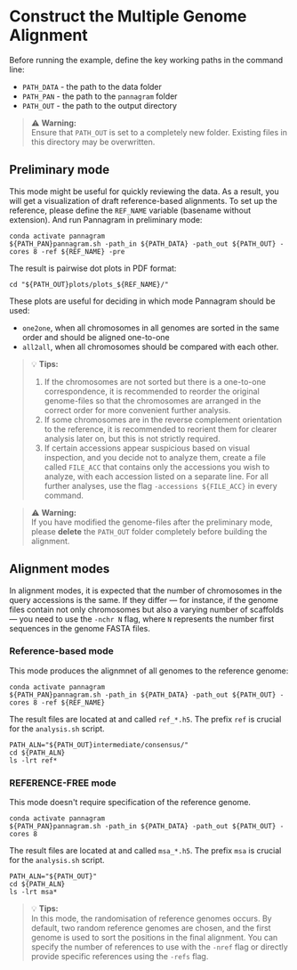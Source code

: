 
# Construct the Multiple Genome Alignment

Before running the example, define the key working paths in the command line:
- `PATH_DATA` - the path to the data folder
- `PATH_PAN` - the path to the `pannagram` folder
- `PATH_OUT` - the path to the output directory

> ⚠️ **Warning:**  
> Ensure that `PATH_OUT` is set to a completely new folder. Existing files in this directory may be overwritten.

## Preliminary mode

This mode might be useful for quickly reviewing the data.
As a result, you will get a visualization of draft reference-based alignments.
To set up the reference, please define the `REF_NAME` variable (basename without extension).
And run Pannagram in preliminary mode:
```
conda activate pannagram
${PATH_PAN}pannagram.sh -path_in ${PATH_DATA} -path_out ${PATH_OUT} -cores 8 -ref ${REF_NAME} -pre 
```
<!-- pannagram.sh -path_in ${PATH_DATA} -path_out ${PATH_OUT} -cores 8 -nchr 1 -log 2 -ref ${REF_NAME} -accessions ${FILE_ACC} -->

The result is pairwise dot plots in PDF format:
```
cd "${PATH_OUT}plots/plots_${REF_NAME}/"
```

These plots are useful for deciding in which mode Pannagram should be used:
- `one2one`, when all chromosomes in all genomes are sorted in the same order and should be aligned one-to-one
- `all2all`, when all chromosomes should be compared with each other.

> 💡 **Tips:**  
> 1. If the chromosomes are not sorted but there is a one-to-one correspondence, it is recommended to reorder the original genome-files so that the chromosomes are arranged in the correct order for more convenient further analysis.
> 2. If some chromosomes are in the reverse complement orientation to the reference, it is recommended to reorient them for clearer analysis later on, but this is not strictly required.
> 3. If certain accessions appear suspicious based on visual inspection, and you decide not to analyze them, create a file called `FILE_ACC` that contains only the accessions you wish to analyze, with each accession listed on a separate line. For all further analyses, use the flag `-accessions ${FILE_ACC}` in every command.

> ⚠️ **Warning:**  
> If you have modified the genome-files after the preliminary mode, please **delete** the `PATH_OUT` folder completely before building the alignment.

## Alignment modes

In alignment modes, it is expected that the number of chromosomes in the query accessions is the same. 
If they differ — for instance, if the genome files contain not only chromosomes but also a varying number of scaffolds — you need to use the `-nchr N` flag, where `N` represents the number first sequences in the genome FASTA files.

### Reference-based mode

This mode produces the alignmnet of all genomes to the reference genome:
```
conda activate pannagram
${PATH_PAN}pannagram.sh -path_in ${PATH_DATA} -path_out ${PATH_OUT} -cores 8 -ref ${REF_NAME} 
```

The result files are located at and called `ref_*.h5`. The prefix `ref` is crucial for the `analysis.sh` script.
```
PATH_ALN="${PATH_OUT}intermediate/consensus/"
cd ${PATH_ALN}
ls -lrt ref*
```

### REFERENCE-FREE mode

This mode doesn't require specification of the reference genome.
```
conda activate pannagram
${PATH_PAN}pannagram.sh -path_in ${PATH_DATA} -path_out ${PATH_OUT} -cores 8
```

The result files are located at and called `msa_*.h5`. The prefix `msa` is crucial for the `analysis.sh` script.
```
PATH_ALN="${PATH_OUT}"
cd ${PATH_ALN}
ls -lrt msa*
```

> 💡 **Tips:**  
> In this mode, the randomisation of reference genomes occurs.
> By default, two random reference genomes are chosen, and the first genome is used to sort the positions in the final alignment.
> You can specify the number of references to use with the `-nref` flag or directly provide specific references using the `-refs` flag.


